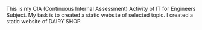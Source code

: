 This is my CIA (Continuous Internal Assessment) Activity of IT for Engineers Subject. My task is to created a static website of selected topic. I created a static website of DAIRY SHOP.
